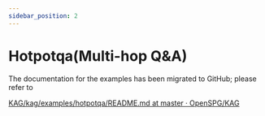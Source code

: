 ```yaml
---
sidebar_position: 2
---
```


# Hotpotqa(Multi-hop Q&A)

The documentation for the examples has been migrated to GitHub; please refer to 

[KAG/kag/examples/hotpotqa/README.md at master · OpenSPG/KAG](https://github.com/OpenSPG/KAG/blob/master/kag/examples/hotpotqa/README.md)

